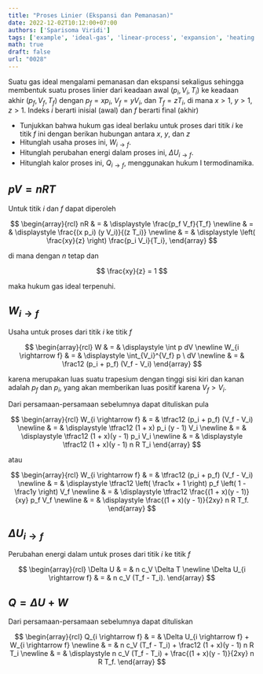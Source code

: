 ```yaml
---
title: "Proses Linier (Ekspansi dan Pemanasan)"
date: 2022-12-02T10:12:00+07:00
authors: ['Sparisoma Viridi']
tags: ['example', 'ideal-gas', 'linear-process', 'expansion', 'heating']
math: true
draft: false
url: "0028"
---
```


Suatu gas ideal mengalami pemanasan dan ekspansi sekaligus sehingga membentuk suatu proses linier dari keadaan awal $(p_i, V_i, T_i)$ ke keadaan akhir $(p_f, V_f, T_f)$ dengan  $p_f = x p_i$, $V_f = y V_i$, dan $T_f = z T_i$, di mana $x > 1$, $y > 1$, $z > 1$. Indeks $i$ berarti inisial (awal) dan $f$ berarti final (akhir)

+ Tunjukkan bahwa hukum gas ideal berlaku untuk proses dari titik $i$ ke titik $f$ ini dengan berikan hubungan antara $x$, $y$, dan $z$
+ Hitunglah usaha proses ini, $W_{i \rightarrow f}$.
+ Hitunglah perubahan energi dalam proses ini, $\Delta U_{i \rightarrow f}$.
+ Hitunglah kalor proses ini, $Q_{i \rightarrow f}$, menggunakan hukum I termodinamika.


## $pV = nRT$
Untuk titik $i$ dan $f$ dapat diperoleh

$$
\begin{array}{rcl}
nR & = & \displaystyle \frac{p_f V_f}{T_f} \newline
& = & \displaystyle \frac{(x p_i) (y V_i)}{(z T_i)} \newline
& = & \displaystyle \left( \frac{xy}{z} \right) \frac{p_i V_i}{T_i},
\end{array}
$$

di mana dengan $n$ tetap dan

$$
\frac{xy}{z} = 1
$$

maka hukum gas ideal terpenuhi.


## $W_{i \rightarrow f}$
Usaha untuk proses dari titik $i$ ke titik $f$

$$
\begin{array}{rcl}
W & = & \displaystyle \int p dV \newline
W_{i \rightarrow f} & = & \displaystyle \int_{V_i}^{V_f} p \ dV \newline
& = & \frac12 (p_i + p_f) (V_f - V_i)
\end{array}
$$

karena merupakan luas suatu trapesium dengan tinggi sisi kiri dan kanan adalah $p_f$ dan $p_i$, yang akan memberikan luas positif karena $V_f > V_i$.

Dari persamaan-persamaan sebelumnya dapat dituliskan pula

$$
\begin{array}{rcl}
W_{i \rightarrow f} & = & \tfrac12 (p_i + p_f) (V_f - V_i) \newline
& = & \displaystyle \tfrac12 (1 + x) p_i (y - 1) V_i \newline
& = & \displaystyle \tfrac12 (1 + x)(y - 1) p_i V_i \newline
& = & \displaystyle \tfrac12 (1 + x)(y - 1) n R T_i
\end{array}
$$

atau

$$
\begin{array}{rcl}
W_{i \rightarrow f} & = & \tfrac12 (p_i + p_f) (V_f - V_i) \newline
& = & \displaystyle \tfrac12 \left( \frac1x + 1 \right) p_f \left( 1 - \frac1y \right) V_f \newline
& = & \displaystyle \tfrac12 \frac{(1 + x)(y - 1)}{xy} p_f V_f \newline
& = & \displaystyle \frac{(1 + x)(y - 1)}{2xy} n R T_f.
\end{array}
$$


## $\Delta U_{i \rightarrow f}$
Perubahan energi dalam untuk proses dari titik $i$ ke titik $f$

$$
\begin{array}{rcl}
\Delta U & = & n c_V \Delta T \newline
\Delta U_{i \rightarrow f} & = & n c_V (T_f - T_i).
\end{array}
$$


## $Q = \Delta U + W$
Dari persamaan-persamaan sebelumnya dapat dituliskan

$$
\begin{array}{rcl}
Q_{i \rightarrow f} & = & \Delta U_{i \rightarrow f} + W_{i \rightarrow f} \newline
& = & n c_V (T_f - T_i) + \frac12 (1 + x)(y - 1) n R T_i \newline
& = & \displaystyle n c_V (T_f - T_i) + \frac{(1 + x)(y - 1)}{2xy} n R T_f.
\end{array}
$$

